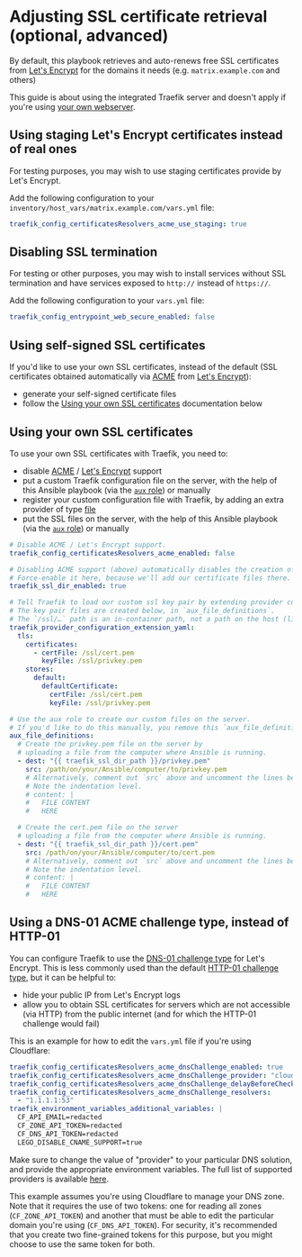 # Adjusting SSL certificate retrieval (optional, advanced)

By default, this playbook retrieves and auto-renews free SSL certificates from [Let's Encrypt](https://letsencrypt.org/) for the domains it needs (e.g. `matrix.example.com` and others)

This guide is about using the integrated Traefik server and doesn't apply if you're using [your own webserver](configuring-playbook-own-webserver.md).

## Using staging Let's Encrypt certificates instead of real ones

For testing purposes, you may wish to use staging certificates provide by Let's Encrypt.

Add the following configuration to your `inventory/host_vars/matrix.example.com/vars.yml` file:

```yaml
traefik_config_certificatesResolvers_acme_use_staging: true
```

## Disabling SSL termination

For testing or other purposes, you may wish to install services without SSL termination and have services exposed to `http://` instead of `https://`.

Add the following configuration to your `vars.yml` file:

```yaml
traefik_config_entrypoint_web_secure_enabled: false
```

## Using self-signed SSL certificates

If you'd like to use your own SSL certificates, instead of the default (SSL certificates obtained automatically via [ACME](https://en.wikipedia.org/wiki/Automatic_Certificate_Management_Environment) from [Let's Encrypt](https://letsencrypt.org/)):

- generate your self-signed certificate files
- follow the [Using your own SSL certificates](#using-your-own-ssl-certificates) documentation below

## Using your own SSL certificates

To use your own SSL certificates with Traefik, you need to:

- disable [ACME](https://en.wikipedia.org/wiki/Automatic_Certificate_Management_Environment) / [Let's Encrypt](https://letsencrypt.org/) support
- put a custom Traefik configuration file on the server, with the help of this Ansible playbook (via the [`aux` role](https://github.com/mother-of-all-self-hosting/ansible-role-aux)) or manually
- register your custom configuration file with Traefik, by adding an extra provider of type [file](https://doc.traefik.io/traefik/providers/file/)
- put the SSL files on the server, with the help of this Ansible playbook (via the [`aux` role](https://github.com/mother-of-all-self-hosting/ansible-role-aux)) or manually

```yaml
# Disable ACME / Let's Encrypt support.
traefik_config_certificatesResolvers_acme_enabled: false

# Disabling ACME support (above) automatically disables the creation of the SSL directory.
# Force-enable it here, because we'll add our certificate files there.
traefik_ssl_dir_enabled: true

# Tell Traefik to load our custom ssl key pair by extending provider configuration.
# The key pair files are created below, in `aux_file_definitions`.
# The `/ssl/…` path is an in-container path, not a path on the host (like `/matrix/traefik/ssl`). Do not change it!
traefik_provider_configuration_extension_yaml:
  tls:
    certificates:
      - certFile: /ssl/cert.pem
        keyFile: /ssl/privkey.pem
    stores:
      default:
        defaultCertificate:
          certFile: /ssl/cert.pem
          keyFile: /ssl/privkey.pem

# Use the aux role to create our custom files on the server.
# If you'd like to do this manually, you remove this `aux_file_definitions` variable.
aux_file_definitions:
  # Create the privkey.pem file on the server by
  # uploading a file from the computer where Ansible is running.
  - dest: "{{ traefik_ssl_dir_path }}/privkey.pem"
    src: /path/on/your/Ansible/computer/to/privkey.pem
    # Alternatively, comment out `src` above and uncomment the lines below to provide the certificate content inline.
    # Note the indentation level.
    # content: |
    #   FILE CONTENT
    #   HERE

  # Create the cert.pem file on the server
  # uploading a file from the computer where Ansible is running.
  - dest: "{{ traefik_ssl_dir_path }}/cert.pem"
    src: /path/on/your/Ansible/computer/to/cert.pem
    # Alternatively, comment out `src` above and uncomment the lines below to provide the certificate content inline.
    # Note the indentation level.
    # content: |
    #   FILE CONTENT
    #   HERE
```

## Using a DNS-01 ACME challenge type, instead of HTTP-01

You can configure Traefik to use the [DNS-01 challenge type](https://letsencrypt.org/docs/challenge-types/#dns-01-challenge) for Let's Encrypt. This is less commonly used than the default [HTTP-01 challenge type](https://letsencrypt.org/docs/challenge-types/#http-01-challenge), but it can be helpful to:

- hide your public IP from Let's Encrypt logs
- allow you to obtain SSL certificates for servers which are not accessible (via HTTP) from the public internet (and for which the HTTP-01 challenge would fail)

This is an example for how to edit the `vars.yml` file if you're using Cloudflare:

```yaml
traefik_config_certificatesResolvers_acme_dnsChallenge_enabled: true
traefik_config_certificatesResolvers_acme_dnsChallenge_provider: "cloudflare"
traefik_config_certificatesResolvers_acme_dnsChallenge_delayBeforeCheck: 60
traefik_config_certificatesResolvers_acme_dnsChallenge_resolvers:
  - "1.1.1.1:53"
traefik_environment_variables_additional_variables: |
  CF_API_EMAIL=redacted
  CF_ZONE_API_TOKEN=redacted
  CF_DNS_API_TOKEN=redacted
  LEGO_DISABLE_CNAME_SUPPORT=true
```

Make sure to change the value of "provider" to your particular DNS solution, and provide the appropriate environment variables. The full list of supported providers is available [here](https://doc.traefik.io/traefik/https/acme/#providers).

This example assumes you're using Cloudflare to manage your DNS zone. Note that it requires the use of two tokens: one for reading all zones (`CF_ZONE_API_TOKEN`) and another that must be able to edit the particular domain you're using (`CF_DNS_API_TOKEN`). For security, it's recommended that you create two fine-grained tokens for this purpose, but you might choose to use the same token for both.
